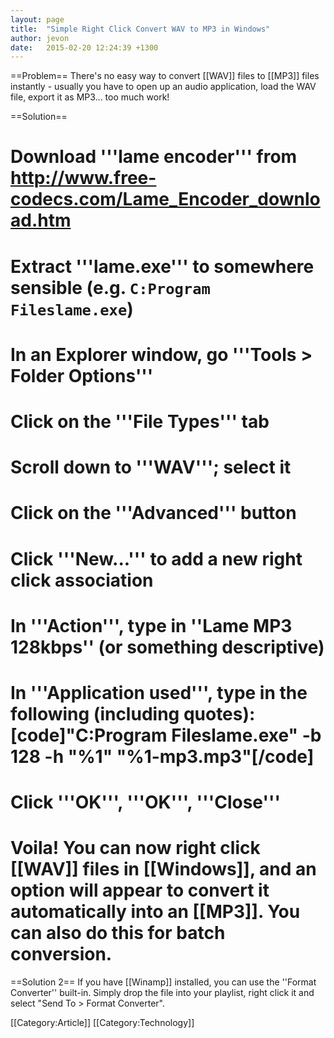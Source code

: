 ```yaml
---
layout: page
title:  "Simple Right Click Convert WAV to MP3 in Windows"
author: jevon
date:   2015-02-20 12:24:39 +1300
---
```


==Problem==
There's no easy way to convert [[WAV]] files to [[MP3]] files instantly - usually you have to open up an audio application, load the WAV file, export it as MP3... too much work!

==Solution==
# Download '''lame encoder''' from <a href="http://www.free-codecs.com/Lame_Encoder_download.htm">http://www.free-codecs.com/Lame_Encoder_download.htm</a>
# Extract '''lame.exe''' to somewhere sensible (e.g. `C:Program Fileslame.exe`)
# In an Explorer window, go '''Tools > Folder Options'''
# Click on the '''File Types''' tab
# Scroll down to '''WAV'''; select it
# Click on the '''Advanced''' button
# Click '''New...''' to add a new right click association
# In '''Action''', type in ''Lame MP3 128kbps'' (or something descriptive)
# In '''Application used''', type in the following (including quotes): [code]"C:Program Fileslame.exe" -b 128 -h "%1" "%1-mp3.mp3"[/code]
# Click '''OK''', '''OK''', '''Close'''
# Voila! You can now right click [[WAV]] files in [[Windows]], and an option will appear to convert it automatically into an [[MP3]]. You can also do this for batch conversion.

==Solution 2==
If you have [[Winamp]] installed, you can use the ''Format Converter'' built-in. Simply drop the file into your playlist, right click it and select "Send To > Format Converter".

[[Category:Article]]
[[Category:Technology]]